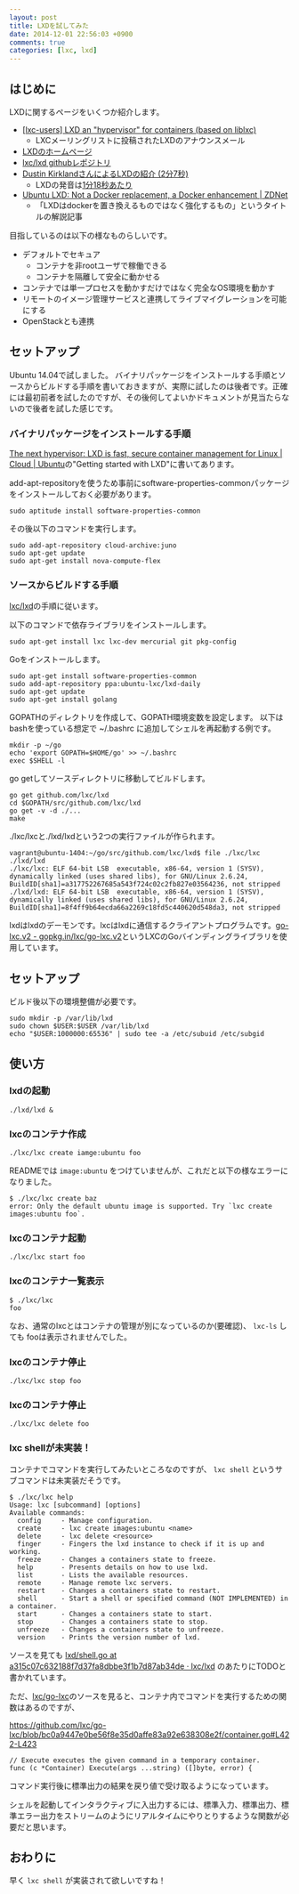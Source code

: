 ```yaml
---
layout: post
title: LXDを試してみた
date: 2014-12-01 22:56:03 +0900
comments: true
categories: [lxc, lxd]
---
```

## はじめに

LXDに関するページをいくつか紹介します。

* [\[lxc-users\] LXD an "hypervisor" for containers (based on liblxc)](https://lists.linuxcontainers.org/pipermail/lxc-users/2014-November/007978.html)
    * LXCメーリングリストに投稿されたLXDのアナウンスメール
* [LXDのホームページ](http://www.ubuntu.com/cloud/tools/lxd)
* [lxc/lxd githubレポジトリ](https://github.com/lxc/lxd)
* [Dustin KirklandさんによるLXDの紹介 (2分7秒)](https://insights.ubuntu.com/2014/11/04/lxd-the-linux-container-daemon/)
    * LXDの発音は[1分18秒あたり]( https://www.youtube.com/watch?v=U-lXf85Mhno&t=1m18s )
* [Ubuntu LXD: Not a Docker replacement, a Docker enhancement | ZDNet](http://www.zdnet.com/ubuntu-lxd-not-a-docker-replacement-a-docker-enhancement-7000035463/)
    * 「LXDはdockerを置き換えるものではなく強化するもの」というタイトルの解説記事


目指しているのは以下の様なものらしいです。

* デフォルトでセキュア
    * コンテナを非rootユーザで稼働できる
    * コンテナを隔離して安全に動かせる
* コンテナでは単一プロセスを動かすだけではなく完全なOS環境を動かす
* リモートのイメージ管理サービスと連携してライブマイグレーションを可能にする
* OpenStackとも連携

## セットアップ

Ubuntu 14.04で試しました。
バイナリパッケージをインストールする手順とソースからビルドする手順を書いておきますが、実際に試したのは後者です。正確には最初前者を試したのですが、その後何してよいかドキュメントが見当たらないので後者を試した感じです。

### バイナリパッケージをインストールする手順

[The next hypervisor: LXD is fast, secure container management for Linux | Cloud | Ubuntu](http://www.ubuntu.com/cloud/tools/lxd)の"Getting started with LXD"に書いてあります。

add-apt-repositoryを使うため事前にsoftware-properties-commonパッケージをインストールしておく必要があります。

```
sudo aptitude install software-properties-common
```

その後以下のコマンドを実行します。

```
sudo add-apt-repository cloud-archive:juno
sudo apt-get update
sudo apt-get install nova-compute-flex
```

### ソースからビルドする手順

[lxc/lxd](https://github.com/lxc/lxd#installing-the-dependencies)の手順に従います。

以下のコマンドで依存ライブラリをインストールします。

```
sudo apt-get install lxc lxc-dev mercurial git pkg-config
```

Goをインストールします。

```
sudo apt-get install software-properties-common
sudo add-apt-repository ppa:ubuntu-lxc/lxd-daily
sudo apt-get update
sudo apt-get install golang
```

GOPATHのディレクトリを作成して、GOPATH環境変数を設定します。
以下はbashを使っている想定で ~/.bashrc に追加してシェルを再起動する例です。

```
mkdir -p ~/go
echo 'export GOPATH=$HOME/go' >> ~/.bashrc
exec $SHELL -l
```

go getしてソースディレクトリに移動してビルドします。

```
go get github.com/lxc/lxd
cd $GOPATH/src/github.com/lxc/lxd
go get -v -d ./...
make
```

./lxc/lxcと./lxd/lxdという2つの実行ファイルが作られます。

```
vagrant@ubuntu-1404:~/go/src/github.com/lxc/lxd$ file ./lxc/lxc ./lxd/lxd
./lxc/lxc: ELF 64-bit LSB  executable, x86-64, version 1 (SYSV), dynamically linked (uses shared libs), for GNU/Linux 2.6.24, BuildID[sha1]=a317752267685a543f724c02c2fb827e03564236, not stripped
./lxd/lxd: ELF 64-bit LSB  executable, x86-64, version 1 (SYSV), dynamically linked (uses shared libs), for GNU/Linux 2.6.24, BuildID[sha1]=8f4ff9b64ecda66a2269c18fd5c440620d548da3, not stripped
```

lxdはlxdのデーモンです。lxcはlxdに通信するクライアントプログラムです。[go-lxc.v2 - gopkg.in/lxc/go-lxc.v2](http://gopkg.in/lxc/go-lxc.v2)というLXCのGoバインディングライブラリを使用しています。

## セットアップ
ビルド後以下の環境整備が必要です。

```
sudo mkdir -p /var/lib/lxd
sudo chown $USER:$USER /var/lib/lxd
echo "$USER:1000000:65536" | sudo tee -a /etc/subuid /etc/subgid
```

## 使い方

### lxdの起動

```
./lxd/lxd &
```

### lxcのコンテナ作成

```
./lxc/lxc create iamge:ubuntu foo
```

READMEでは `image:ubuntu` をつけていませんが、これだと以下の様なエラーになりました。

```
$ ./lxc/lxc create baz
error: Only the default ubuntu image is supported. Try `lxc create images:ubuntu foo`.
```

### lxcのコンテナ起動

```
./lxc/lxc start foo
```

### lxcのコンテナ一覧表示

```
$ ./lxc/lxc
foo
```

なお、通常のlxcとはコンテナの管理が別になっているのか(要確認)、 `lxc-ls` しても fooは表示されませんでした。

### lxcのコンテナ停止

```
./lxc/lxc stop foo
```

### lxcのコンテナ停止

```
./lxc/lxc delete foo
```

### lxc shellが未実装！

コンテナでコマンドを実行してみたいところなのですが、 `lxc shell` というサブコマンドは未実装だそうです。

```
$ ./lxc/lxc help
Usage: lxc [subcommand] [options]
Available commands:
  config     - Manage configuration.
  create     - lxc create images:ubuntu <name>
  delete     - lxc delete <resource>
  finger     - Fingers the lxd instance to check if it is up and working.
  freeze     - Changes a containers state to freeze.
  help       - Presents details on how to use lxd.
  list       - Lists the available resources.
  remote     - Manage remote lxc servers.
  restart    - Changes a containers state to restart.
  shell      - Start a shell or specified command (NOT IMPLEMENTED) in a container.
  start      - Changes a containers state to start.
  stop       - Changes a containers state to stop.
  unfreeze   - Changes a containers state to unfreeze.
  version    - Prints the version number of lxd.
```

ソースを見ても [lxd/shell.go at a315c07c632188f7d37fa8dbbe3f1b7d87ab34de · lxc/lxd](https://github.com/lxc/lxd/blob/a315c07c632188f7d37fa8dbbe3f1b7d87ab34de/lxc/shell.go#L38-L42) のあたりにTODOと書かれています。

ただ、[lxc/go-lxc](https://github.com/lxc/go-lxc)のソースを見ると、コンテナ内でコマンドを実行するための関数はあるのですが、

https://github.com/lxc/go-lxc/blob/bc0a9447e0be56f8e35d0affe83a92e638308e2f/container.go#L422-L423

```
// Execute executes the given command in a temporary container.
func (c *Container) Execute(args ...string) ([]byte, error) {
```

コマンド実行後に標準出力の結果を戻り値で受け取るようになっています。

シェルを起動してインタラクティブに入出力するには、標準入力、標準出力、標準エラー出力をストリームのようにリアルタイムにやりとりするような関数が必要だと思います。

## おわりに

早く `lxc shell` が実装されて欲しいですね！
